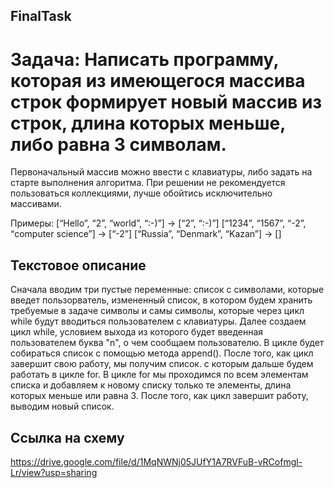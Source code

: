 ## FinalTask
# Задача: Написать программу, которая из имеющегося массива строк формирует новый массив из строк, длина которых меньше, либо равна 3 символам. 
Первоначальный массив можно ввести с клавиатуры, либо задать на старте выполнения алгоритма. 
При решении не рекомендуется пользоваться коллекциями, лучше обойтись исключительно массивами.

Примеры:
[“Hello”, “2”, “world”, “:-)”] → [“2”, “:-)”]
[“1234”, “1567”, “-2”, “computer science”] → [“-2”]
[“Russia”, “Denmark”, “Kazan”] → []

## Текстовое описание 
Сначала вводим три пустые переменные: список с символами, которые введет пользорватель, измененный список, в котором
будем хранить требуемые в задаче символы и самы символы, которые через цикл while будут вводиться пользователем с клавиатуры.
Далее создаем цикл while, условием выхода из которого будет введенная пользователем буква "n", о чем сообщаем пользователю.
В цикле будет собираться список с помощью метода append(). После того, как цикл завершит свою работу, мы получим список. с которым дальше будем работать 
в цикле for. 
В цикле for мы проходимся по всем элементам списка и добавляем к новому списку только те элементы, длина которых меньше или равна 3.
После того, как цикл завершит работу, выводим новый список.
## Ссылка на схему
https://drive.google.com/file/d/1MqNWNj05JUfY1A7RVFuB-vRCofmgl-Lr/view?usp=sharing
